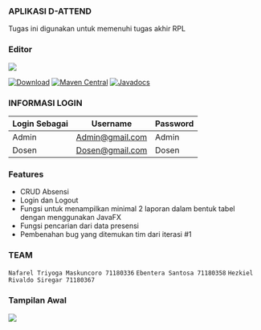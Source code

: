 ### APLIKASI D-ATTEND
Tugas ini digunakan untuk memenuhi tugas akhir RPL

### Editor
![](https://cwiki.apache.org/confluence/download/attachments/67635710/Logo-NetBeans-160401-03.jpg?version=1&modificationDate=1482352437000&api=v2)


[![Download](https://api.bintray.com/packages/icon/icon-sdk/icon-sdk/images/download.svg)](https://bintray.com/icon/icon-sdk/icon-sdk/_latestVersion)
[![Maven Central](https://maven-badges.herokuapp.com/maven-central/foundation.icon/icon-sdk/badge.svg)](https://search.maven.org/search?q=g:foundation.icon%20a:icon-sdk)
[![Javadocs](http://www.javadoc.io/badge/foundation.icon/icon-sdk.svg)](http://www.javadoc.io/doc/foundation.icon/icon-sdk)

### INFORMASI LOGIN
| Login Sebagai | Username | Password |
| ------ | ------ | ------ |
| Admin | Admin@gmail.com | Admin |
| Dosen | Dosen@gmail.com | Dosen |
### Features
- CRUD  Absensi  
- Login dan Logout 
- Fungsi untuk menampilkan minimal 2 laporan dalam bentuk tabel dengan menggunakan JavaFX
- Fungsi pencarian dari data presensi
- Pembenahan bug yang ditemukan tim dari iterasi #1

### TEAM
`Nafarel Triyoga Maskuncoro 71180336`
`Ebentera Santosa 71180358`
`Hezkiel Rivaldo Siregar 71180367`

### Tampilan Awal

![](https://i.ibb.co/Q9K0Fq2/SSproject.png)
